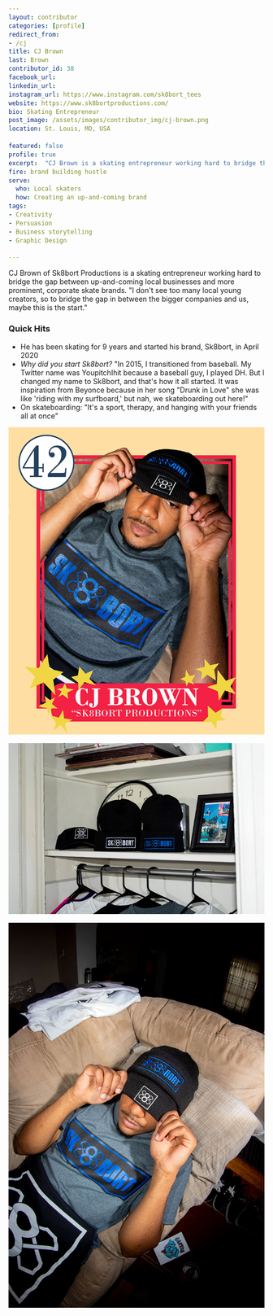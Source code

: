 ```yaml
---
layout: contributor
categories: [profile]
redirect_from:
- /cj
title: CJ Brown
last: Brown
contributor_id: 38
facebook_url: 
linkedin_url: 
instagram_url: https://www.instagram.com/sk8bort_tees
website: https://www.sk8bortproductions.com/
bio: Skating Entrepreneur
post_image: /assets/images/contributor_img/cj-brown.png
location: St. Louis, MO, USA

featured: false
profile: true
excerpt:  "CJ Brown is a skating entrepreneur working hard to bridge the gap between up-and-coming more corporate skate brands."
fire: brand building hustle
serve:
  who: Local skaters
  how: Creating an up-and-coming brand
tags:
- Creativity
- Persuasion
- Business storytelling
- Graphic Design

---
```

CJ Brown of Sk8bort Productions is a skating entrepreneur working hard to bridge the gap between up-and-coming local businesses and more prominent, corporate skate brands. "I don't see too many local young creators, so to bridge the gap in between the bigger companies and us, maybe this is the start." 

### Quick Hits
- He has been skating for 9 years and started his brand, Sk8bort, in April 2020
- *Why did you start Sk8bort?* "In 2015, I transitioned from baseball. My Twitter name was YoupitchIhit because a baseball guy, I played DH. But I changed my name to Sk8bort, and that's how it all started. It was inspiration from Beyonce because in her song "Drunk in Love" she was like 'riding with my surfboard,' but nah, we skateboarding out here!"
- On skateboarding: "It's a sport, therapy, and hanging with your friends all at once"

![CJ Brown, 42](/assets/images/contributor_img/cj-brown/cj_001.jpg)

![Sk8bort hats and shirts](/assets/images/contributor_img/cj-brown/cj_002.jpg)

![CJ Brown modling Sk8bort hat and shirt](/assets/images/contributor_img/cj-brown/cj_003.jpg)